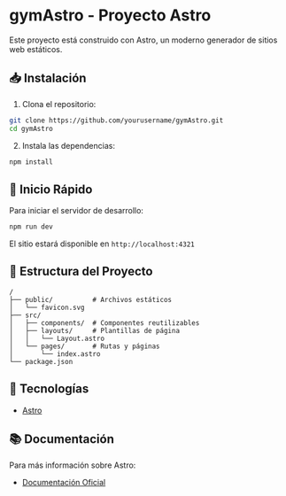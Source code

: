 # gymAstro - Proyecto Astro

Este proyecto está construido con Astro, un moderno generador de sitios web estáticos.

## 📥 Instalación

1. Clona el repositorio:
```sh
git clone https://github.com/yourusername/gymAstro.git
cd gymAstro
```

2. Instala las dependencias:
```sh
npm install
```

## 🚀 Inicio Rápido

Para iniciar el servidor de desarrollo:
```sh
npm run dev
```
El sitio estará disponible en `http://localhost:4321`

## 📁 Estructura del Proyecto

```text
/
├── public/          # Archivos estáticos
│   └── favicon.svg
├── src/
│   ├── components/  # Componentes reutilizables
│   ├── layouts/     # Plantillas de página
│   │   └── Layout.astro
│   └── pages/       # Rutas y páginas
│       └── index.astro
└── package.json
```

## 🔧 Tecnologías

- [Astro](https://astro.build)

## 📚 Documentación

Para más información sobre Astro:
- [Documentación Oficial](https://docs.astro.build)



